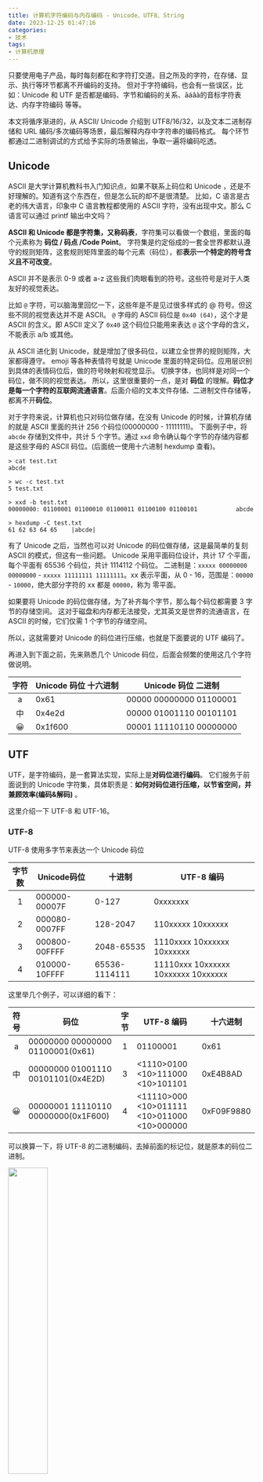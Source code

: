 ```yaml
---
title: 计算机字符编码与内存编码 - Unicode、UTF8、String
date: 2023-12-25 01:47:16
categories:
- 技术
tags:
- 计算机原理
---
```


只要使用电子产品，每时每刻都在和字符打交道。目之所及的字符，在存储、显示、执行等环节都离不开编码的支持。
但对于字符编码，也会有一些误区，比如：Unicode 和 UTF 是否都是编码、字节和编码的关系、āáǎà的音标字符表达、内存字符编码 等等。

本文将循序渐进的，从 ASCII/ Unicode 介绍到 UTF8/16/32，以及文本二进制存储和 URL 编码/多次编码等场景，最后解释内存中字符串的编码格式。
每个环节都通过二进制调试的方式给予实际的场景输出，争取一遍将编码吃透。

<!-- more -->

<style>
.table-container:nth-of-type(1) table {
  width: 500px;
}
.table-container:nth-of-type(2) table {
  width: 800px;
}
.table-container:nth-of-type(3) table {
  width: 1000px;
}
.table-container:nth-of-type(4) table {
  width: 1000px;
}
.table-container:nth-of-type(5) table {
  width: 800px;
}
<!--table th:first-of-type {-->
<!--    width: 10%;-->
<!--}-->
<!--table th:nth-of-type(2) {-->
<!--    width: 10%;-->
<!--}-->
<!--table th:nth-of-type(3) {-->
<!--    width: 20%;-->
<!--}-->
</style>

## Unicode 

ASCII 是大学计算机教科书入门知识点，如果不联系上码位和 Unicode ，还是不好理解的。知道有这个东西在，但是怎么玩的却不是很清楚。
比如，C 语言是古老的伟大语言，印象中 C 语言教程都使用的 ASCII 字符，没有出现中文。那么 C 语言可以通过 printf 输出中文吗？

**ASCII 和 Unicode 都是字符集，又称码表**，字符集可以看做一个数组，里面的每个元素称为 **码位 / 码点 /Code Point**。
字符集是约定俗成的一套全世界都默认遵守的规则矩阵，这套规则矩阵里面的每个元素（码位），都**表示一个特定的符号含义且不可改变**。

ASCII 并不是表示 0-9 或者 a-z 这些我们肉眼看到的符号。这些符号是对于人类友好的视觉表达。

比如 `@` 字符，可以脑海里回忆一下，这些年是不是见过很多样式的 @ 符号。但这些不同的视觉表达并不是 ASCII。
`@` 字母的 ASCII 码位是 `0x40 (64)`，这个才是 ASCII 的含义。即 ASCII 定义了 `0x40` 这个码位只能用来表达 `@` 这个字母的含义，不能表示 a/b 或其他。

从 ASCII 进化到 Unicode，就是增加了很多码位，以建立全世界的规则矩阵，大家都得遵守。
emoji 等各种表情符号就是 Unicode 里面的特定码位。应用层识别到具体的表情码位后，做的符号映射和视觉显示。
切换字体，也同样是对同一个码位，做不同的视觉表达。
所以，这里很重要的一点，是对 **码位** 的理解。**码位才是每一个字符的互联网流通语言**。后面介绍的文本文件存储、二进制文件存储等，都离不开**码位**。

对于字符来说，计算机也只对码位做存储，在没有 Unicode 的时候，计算机存储的就是 ASCII 里面的共计 256 个码位(00000000 - 11111111)。
下面例子中，将 `abcde` 存储到文件中，共计 5 个字节。通过 `xxd` 命令确认每个字节的存储内容都是这些字母的 ASCII 码位。(后面统一使用十六进制 hexdump 查看)。

```
> cat test.txt                                                                
abcde

> wc -c test.txt                                                                  
5 test.txt

> xxd -b test.txt
00000000: 01100001 01100010 01100011 01100100 01100101           abcde

> hexdump -C test.txt
61 62 63 64 65    |abcde|
```

有了 Unicode 之后，当然也可以对 Unicode 的码位做存储，这是最简单的复刻 ASCII 的模式，但这有一些问题。
Unicode 采用平面码位设计，共计 17 个平面，每个平面有 65536 个码位，共计 1114112 个码位。
二进制是：`xxxxx 00000000 00000000` - `xxxxx 11111111 11111111`。xx 表示平面，从 0 - 16，范围是：`00000` - `10000`，绝大部分字符的 xx 都是 `00000`，称为 零平面。

如果要将 Unicode 的码位做存储，为了补齐每个字节，那么每个码位都需要 3 字节的存储空间。
这对于磁盘和内存都无法接受，尤其英文是世界的流通语言，在 ASCII 的时候，它们仅需 1 个字节的存储空间。

所以，这就需要对 Unicode 的码位进行压缩，也就是下面要说的 UTF 编码了。

再进入到下面之前，先来熟悉几个 Unicode 码位，后面会频繁的使用这几个字符做说明。

|字符|Unicode 码位 十六进制|Unicode 码位 二进制|
|:----:|----|----|
|a|0x61|00000 00000000 01100001|
|中|0x4e2d|00000 01001110 00101101|
|😀|0x1f600|00001 11110110 00000000|

## UTF

UTF，是字符编码，是一套算法实现，实际上是**对码位进行编码**。
它们服务于前面说到的 Unicode 字符集，具体职责是：**如何对码位进行压缩，以节省空间，并兼顾效率(编码&解码)** 。

这里介绍一下 UTF-8 和 UTF-16。

### UTF-8

UTF-8 使用多字节来表达一个 Unicode 码位

|字节数|Unicode码位|十进制|UTF-8 编码|
|:----:|----|----|----|
|1|000000-00007F|0-127|0xxxxxxx|
|2|000080-0007FF|128-2047|110xxxxx 10xxxxxx|
|3|000800-00FFFF|2048-65535|1110xxxx 10xxxxxx 10xxxxxx|
|4|010000-10FFFF|65536-1114111|11110xxx 10xxxxxx 10xxxxxx 10xxxxxx|

这里举几个例子，可以详细的看下：

|符号|码位|字节|UTF-8 编码|十六进制|
|:----:|----|:----:|----|----|
|a|00000000 00000000 01100001(0x61)|1|01100001|0x61|
|中|00000000 01001110 00101101(0x4E2D)|3|<1110>0100 <10>111000 <10>101101|0xE4B8AD|
|😀|00000001 11110110 00000000(0x1F600)|4|<11110>000 <10>011111 <10>011000 <10>000000|0xF09F9880|

可以换算一下，将 UTF-8 的二进制编码，去掉前面的标记位，就是原本的码位二进制。

<img src="https://cdn.jsdelivr.net/gh/yigegongjiang/image_space@main/blog_img/202312241510727.png" width="40%">

### UTF-16

UTF-16 是固定编码，要么是 2 字节，要么是 4 字节，根据平面来决定。对于第一个平面(零平面)均使用 2 字节，其他的使用 4 字节。
但是 UTF-16 有个默认2字节前缀，即最小也是 4 字节。还是上面的例子：

|符号|码位|字节|UTF-8 编码|十六进制|
|:----:|----|:----:|----|----|
|a|00000000 00000000 01100001(0x61)|2|00000000 01100001|0x0061|
|中|00000000 01001110 00101101(0x4E2D)|2|01001110 00101101|0x4E2D|
|😀|00000001 11110110 00000000(0x1F600)|4|<11011>000 00111101 <110111>10 00000000|0xD83D 0xDE00|

这里有个小小的注意点，对于 UTF16 来说，零平面的码点，码位和UTF16值，是一样的。这一点对于后面要说到的 内存编码 很重要，这里先了解下，后面再细说。

<img src="https://cdn.jsdelivr.net/gh/yigegongjiang/image_space@main/blog_img/202312241530132.png" width="40%">

### UTF 小结

UTF32 就不介绍了，用的也少，4 个固定字节大小，也没什么特别要说的。比较下 UTF8 和 UTF16 的差异：
1. UTF-8 占用空间最小，但是解析速度低，因为不能按序解析字节，UTF-8 对字节大小是变化非常大的。（空间小，适合磁盘存储）
2. UTF-16 占用空间中等，解析速度快。因为更多的码位用 2 个字节表示，字节大小基本固定（少部分字符通过 4 个字节表示），解析非常快。（速度快，适合编解码）
3. UTF-32 占用空间最大，解析速度最快。一个码位用 4 个字节表示，字节大小全部固定，解析非常快。（空间太大，基本不用）

整体来说，**UTF8 对英文场景比较合适**，可以显著的减少体积，因为英文基本都是 1 字节来表达。
而 **UTF16 对中文场景比较合适**，中文在 UTF8 一般都需要 3 字节，在 UTF16 里面一般只需要 2 字节。
这种差异不仅体现在存储上，在内存中也会有体现。比如程序中比较 `中`、`文` 两个汉字的大小，对于 UTF8 需要比较 3 个字节，而 UTF16 只需要比较 2 字节。这点在下面的内存编码中会介绍。

## URL

对字符非常敏感的一个环境，就是 URL。URL 对组成其内容的元素要求非常严格，只允许下面这些字符：

> A  B  C  D  E  F  G  H  I  J  K  L  M  N  O  P  Q  R  S  T  U  V  W  X  Y  Z 
> a  b  c  d  e  f  g  h  i  j  k  l  m  n  o  p  q  r  s  t  u  v  w  x  y  z
> 0  1  2  3  4  5  6  7  8  9  
> \-  _  .  ~  

ASCII 字符集也没有全部包含，只有上面这些字符是可以在 url 里面直接使用的。不在这个列表里面的，全部都需要进行**百分号转码**。
百分号转码是 URL 特有的一套规则，默认使用 UTF-8 作为字符编码依据，对编码后的字节产物，进行百分号分割。
百分号转码后还需要还原回去，这套流程分别叫做 **URL Encoding** 和 **URL Decoding**。

所以，对 URL 来说，它使用的编解码是 **URL Encoding** 和 **URL Decoding**，这套编码内部通过百分号拼接 UTF-8 字节来实现。

举个例子：

> `http://www.xx.com/中`
> `http%3a%2f%2fwww.xx.com%2f%e4%b8%ad`

原始 url 里面的 `:`、`/`、`中` 均被转码了。其中 `中` 的 UTF-8 形式是 `0xE4B8AD`，上面有介绍过。这里会通过 % 号进行每个字节分割。

这里有个小的疑惑点，即 `%` 号本身，并不是 URL 允许的字符，但是它可以直接用在 URL 中。举个例子：

> `http://www.xx.com/%`
> `http%3a%2f%2fwww.xx.com%2f%25`

这里可以发现，`%` 本身在 **URL Encoding** 中也会被转成 `%25`，因为它的 UTF-8 字节是 `0x25`。

这也是 **URL Encoding** 规则的定义，通过 UTF-8 编码的字节，需要通过 % 进行字节分割。% 虽然不是 URL 允许的字符，但可以出现在 URL 中。

如此之后，URL 实际上可以被多次 encoding，每次 encoding 的时候 % 都会被换成 `%25`。
对 `%` URL Encoding 5 次之后结果是：`%25252525`。如果需要拿到最开始的 `%` 符号，也同样需要对应 URL Decoding 5 次。

所以开发过程中，Encoding 和 Decoding 的次数需要一致，这个非常重要。否则就拿不到正确的 URL。

## 音调

对于音调来说，每个字母都有 4 个音调。为 `āáǎà` 每个字符都设置一个码位有些不合适。而且除了音调，还有其他一些场景，也具有同样的现象。
Unicode 设计上，会通过两个码位来表示一个字符。即码位和字符并不总是 1:1 的关系，有时候是 2:1。
比如，`ā`字符，就是由 `a` 码位 和 `ˉ` 码位连续组合。

```
> cat test.txt                                                                    
ā
> wc -c test.txt                                                                  
3 test.txt
> hexdump -C test.txt                                                             
61 cc 84   |a..|
```

其中，`a` 和 `ˉ` 的 Unicode 码位分别是：

|符号|码位|字节|UTF-8 编码|十六进制|
|:----:|----|:----:|----|----|
|a|00000000 00000000 01100001(0x61)|1|01100001|0x61|
|ˉ|00000000 00000011 00000100(0x0304)|2|<110>01100 <10>000100|0xcc84|

存储的时候，两个码位还是单独存储的，上面 wc 命令查看共计 3 字节。只是展示的时候，需要应用层做识别，将音调显示在前面字母的顶部。
注意，两个码位组合代表一个字符，这是 Unicode 的规定，需要使用方遵守约定。
但 Unicode 本身并没有一套计算公式，将两个码位组合成一个码位。实际上就是两个码位按照前后顺序写入即可。

## 文本文件的识别

我们认为的文本文件，一般都是通过特定文本编码写入文本的文件，比如 .txt 或者 .m/.java 等文件。而非 .zip/.jpg 等文件。
对于文件而言，存储的内容都是二进制。虽然可以根据后缀认为某个文件是文本文件，但鉴于后缀也可以更改，所以这并不准确。
有一种方案是读取文件头的 `magic number`。但这种方案对于识别文件二进制类型比较有用，并不能识别出文本文件。因为文本文件一般都是没有特定的 `magic number` 的。

对于图片/视频等文件，读取它们的二进制内容和读取 `.txt` 等文本文件的技术方案一致。
不过对于图片等二进制，显然无法进行有效的 UTF 解码，所以读取后会是乱码。
对同一个文件进行一致的编码和解码，这样写入的二进制就具有一定的规则。读取的时候按照同样的规则进行解析，当然可以识别出当初写入的内容。

当然，可以对文件的二进制内容全部读出来，然后通过 UTF 进行解码，若能解出来，那就是文本文件。
这是稳定的方案，但具有极大的性能损耗。因为一个图片或者视频，它的二进制内容是非常多的，IO 成本过大。

有一个比较小巧的技术方案，即对文本内容主动进行多个位置的截取解码，以较小的性能开销来对文本文件进行识别。

比如从 文件头 N 偏移的位置截取 10 个字节数据。对这 10 字节进行不同维度的解码。
只要能有一次解出来，说明这 10 字节数据是符合文本编码规范的。（大概率无法一次解出。因为 10 字节里面只有一部分是完整的编码数据，两头很可能是被截断的，无法被解码）
同样的操作可以进行 M 次，需要 M 次全部命中，才能认为当前文件的确是文本文件。合理的设置 M 值，对于真的文本文件会具有很高的识别效率。
但只要有一次不命中，既可以确认当前文件不是文本文件。即非文本文件，可以一次命中，效率极高。

这样，也可以过滤图片文件中插入文本这种操作。

这种方案以读取少量的文本内容和多次匹配作为代价，可以比较稳定的确认当前文件是否是文本文件。

源代码可参考：[HLVFileDump](https://github.com/yigegongjiang/HLVFileDump)

## 内存字符编码

终于要说到内存中的字符编码了。这是非常重要的一环，也是很多人对于字符编码的卡点瓶颈所在。

前面说的字符使用 UTF 编码，都是以写入文本来说明的，主要阐述的是 UTF 编码的**存储能力**。
这一方面 UTF-8 通过多字节能力，可以非常有效的压缩文件大小。这在磁盘、网络传输等方面是绝对的王者。

但是在程序运行过程中，比如字符串大小匹配场景，也会对字符串进行操作。这时候的字符，在内存中是什么样的表现呢？

它一定会有一个表现形式，否则它就没法存在。
它可以通过**码位 二进制**的形式在内存中表达。上面也提到过磁盘存储也可以直接存储码位，但固定 3 字节的大小太费存储了，在内存这里显然更拘谨，所以更不合适。

也没更多选项了，要么 UTF-8，要么 UTF-16。因为 UTF-32 是 4 字节，那还不如直接存储码位了。

实际上，在内存中对于字符使用 UTF 的那个存储，不是由操作系统决定的，而是由编程语言决定的。对于高级语言一般都使用 UTF-16，但 C 语言使用 UTF-8。

在介绍内存编码之前，还是先简单说明一下二进制文件吧。文本文件属于二进制文件，但二进制文件具有更多的表现能力。
理解了它们，除了方便理解后面的内存字符编码，也对文件中的字节有更好的认识(对于本文而言，这属于番外内容)。

### 二进制文件

所有文件都是二进制文件。
高级语言对文件进行读写的时候，需要通过内核塌陷的模式，调用操作系统 api 拿到文件句柄然后操作 read/write api。
这里 read 和 write 的数据，都是 Data 二进制。即文件、文件系统、操作系统、计算机，只理解二进制，不理解具体的字符。

对于二进制文件，也有很多种用途。比如：
文本文件，主要用来记录文字，将文字编码后写入，解码后还原。每个字节都是一致的含义，即都表示文字(也可以认为没有含义)。
图片/视频文件，主要用来存储特定格式的数据。它的每个字节所表达的含义可能都不一样，比如 m-n 字节的数据表示地理位置，i-j 字节的数据表示拍摄机器的型号等。
可执行文件，如 Twitter，主要用来严丝合缝的存储自身需要的数据。它不需要被外部读取，它本身可运行读取自己。比如 ELF 文件，每个 section、每个段、符号表等，都需要存储在特定的区域。

这样看下来，从文件的角度来看，都是二进制数据，没有差别。但是对文件使用者来说，二进制文件的含义千差万别。

在很多年前，我希望同事将 jpg 图片改成 png 图片。拿到 png 图片后程序的 bug 依旧没有解决。最后排查发现同事把 .jpg 的后缀改成了 .png :(
程序走 .png 的逻辑，但内部数据是 .jpg 的格式，这就会导致无法解析。

### 值编码

说到内存编码，是针对刚才提到的可执行二进制文件来说的。因为文件执行起来后，才会使用字符和内存。
对于下面三种场景，同样的字符 1，具有同样的字节大小，但使用方式一点都不一样：

```
int8 i = 1; 
char i = '1'; 
String i = "1"; 
```

对于 1 字符，在 二进制数、ASCII 和 Unicode 中分别是如下定义：

```
数字二进制 int8：00000001(0x1)
ASCII 码位：00110001(0x31)
Unicode 码位: 00000 00000000 00110001(0x31)
```

编译器需要对 int 类型的 1 进行数字操作，通过数字二进制就可以表达，不需要使用字符集码位。
对于 char 类型，编译器明确该类型只需要满足 ASCII，直接使用 ASCII 码位即可。
对于 String 类型，下面细说。
这就是**值编码**。即这个字符使用什么编码，是和它的类型有关，编译器最终会决定编码类型。

### 内存字符编码

在文本文件的时候，文件使用 UTF8 编码，但是读取文件的时候还需要解码，目的是解出码位，通过码位识别当前字符是哪个坑位，以做应用层显示。
但对于可执行程序而言，内存中的数据可以从可执行文件中读取，且不需要解码。即可执行文件中该字符是什么内容，原封不动的读取放入内存或者寄存器即可。
这样的目的是省去解码操作，直接进行二进制的读取即可，可执行文件是速度优先，整个编译器都在为速度服务。

所以对于上面的 String 类型，在内存中使用何种编码，直接通过查看可执行文件来确认。下面开始准备物料进行分析：

```
// Swift
let swift_x = "a1";
let swift_y = "中1";
let swift_z = "😀1";

// C
void test_c(void) {
  char *c_x = "a3";
  char *c_y = "中3";
  char *c_z = "😀3";
}

// Objective-C
+ (void)load {
  NSString *oc_x = @"a2";
  NSString *oc_y = @"中2";
  NSString *oc_z = @"😀2";
}
```

选了三个不同的语言，字符串末尾增加了 1/2/3 标记。下面看下编译产物：

<img src="https://cdn.jsdelivr.net/gh/yigegongjiang/image_space@main/blog_img/202312260331800.jpg" width="80%">

显然，内存中各种高级语言也是使用了 UTF 编码，这没得选择，Unicode 和 UTF 是绝配。

1. C 语言统一使用 UTF8 编码
2. Objective-C 同时使用了 UTF8 和 UTF16
3. Swift 使用了 UTF8（查阅资料说 Swift 也会在某些场景下使用 UTF16，没能复现）

但各类语言的内存编码使用情况并不是一边倒的偏向某一方。
比如 Java/Python/JS 使用的是 UTF16，Go/Swift 使用的是 UTF8。还有些是两者同时使用如 Objective-C。

在内存中使用 UTF8 或者 UTF16，主要考虑的并不是存储和编解码性能。
因为在程序运行过程中操作的字符频率并不会很多，远远不如一个 .txt 或者 .png 里面动不动几十 K 或者几十 M。

内存中在乎的是**字节操作性能**。在算法执行过程中，对字符的 比较/截取/复制 等操作，那是越快越好。
在配置相同的情况下，哪个编码的字节小，哪个就会快一些。
比如对 `a`、`b` 两个字符进行比较，若使用 UTF8，则只需要比较 1 个字节。若使用 UTF16，则需要比较 2 个字节。
对于 `中`、`文` 两个字符比较，UTF8 需要比较 3 个字节，UTF16 需要比较 2 个字节。

因为 Unicode 码位的不同位置区块，是偏向不同国家语言的。比如英文主要集中在前面的 ASCII 部分，中文就比较靠后。
在 UTF8 场景，英文肯定占有优势，字符串操作的字节数直接比中文少了一大半。
但大家又集中处于 零平面 区块，在 UTF16 里面基本所有国家的字符都是 2 字节，从上帝视角来看这又比较公平。

最好的办法当然是根据文本内容的不同，选择不同的编码。
目前 Objective-C 的做法是：若字符中全是 ASCII，则使用 UTF8。只要有不是 ASCII 的字符，则使用 UTF16。这是一定程度上的优化。
听说 Swift 可以根据内容，智能的选择哪一个更合适(若英文偏多则使用UTF8这样子)，但本地没能复现。但显然这是最优解。

___

体毛具有生长期、休止期。头发的生长期很长，可以持续 2-6 年。腿毛的生长期只有几个月。
生长期结束后就不长了，休止期会退毛，然后毛囊长出新的毛发。重复生长期过程。
所以头发可以很长但是腿毛就很短。

